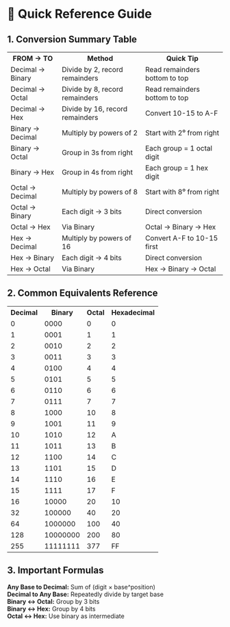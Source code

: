 # 📖 Quick Reference Guide

## 1. Conversion Summary Table

<div class="table-container">
    <table>
        <tr>
            <th>FROM → TO</th>
            <th>Method</th>
            <th>Quick Tip</th>
        </tr>
        <tr>
            <td>Decimal → Binary</td>
            <td>Divide by 2, record remainders</td>
            <td>Read remainders bottom to top</td>
        </tr>
        <tr>
            <td>Decimal → Octal</td>
            <td>Divide by 8, record remainders</td>
            <td>Read remainders bottom to top</td>
        </tr>
        <tr>
            <td>Decimal → Hex</td>
            <td>Divide by 16, record remainders</td>
            <td>Convert 10-15 to A-F</td>
        </tr>
        <tr>
            <td>Binary → Decimal</td>
            <td>Multiply by powers of 2</td>
            <td>Start with 2⁰ from right</td>
        </tr>
        <tr>
            <td>Binary → Octal</td>
            <td>Group in 3s from right</td>
            <td>Each group = 1 octal digit</td>
        </tr>
        <tr>
            <td>Binary → Hex</td>
            <td>Group in 4s from right</td>
            <td>Each group = 1 hex digit</td>
        </tr>
        <tr>
            <td>Octal → Decimal</td>
            <td>Multiply by powers of 8</td>
            <td>Start with 8⁰ from right</td>
        </tr>
        <tr>
            <td>Octal → Binary</td>
            <td>Each digit → 3 bits</td>
            <td>Direct conversion</td>
        </tr>
        <tr>
            <td>Octal → Hex</td>
            <td>Via Binary</td>
            <td>Octal → Binary → Hex</td>
        </tr>
        <tr>
            <td>Hex → Decimal</td>
            <td>Multiply by powers of 16</td>
            <td>Convert A-F to 10-15 first</td>
            </tr>
        <tr>
            <td>Hex → Binary</td>
            <td>Each digit → 4 bits</td>
            <td>Direct conversion</td>
        </tr>
        <tr>
            <td>Hex → Octal</td>
            <td>Via Binary</td>
            <td>Hex → Binary → Octal</td>
        </tr>
    </table>
</div>

## 2. Common Equivalents Reference


<div class="table-container">
    <table>
        <tr>
            <th>Decimal</th>
            <th>Binary</th>
            <th>Octal</th>
            <th>Hexadecimal</th>
        </tr>
        <tr><td>0</td><td>0000</td><td>0</td><td>0</td></tr>
        <tr><td>1</td><td>0001</td><td>1</td><td>1</td></tr>
        <tr><td>2</td><td>0010</td><td>2</td><td>2</td></tr>
        <tr><td>3</td><td>0011</td><td>3</td><td>3</td></tr>
        <tr><td>4</td><td>0100</td><td>4</td><td>4</td></tr>
        <tr><td>5</td><td>0101</td><td>5</td><td>5</td></tr>
        <tr><td>6</td><td>0110</td><td>6</td><td>6</td></tr>
        <tr><td>7</td><td>0111</td><td>7</td><td>7</td></tr>
        <tr><td>8</td><td>1000</td><td>10</td><td>8</td></tr>
        <tr><td>9</td><td>1001</td><td>11</td><td>9</td></tr>
        <tr><td>10</td><td>1010</td><td>12</td><td>A</td></tr>
        <tr><td>11</td><td>1011</td><td>13</td><td>B</td></tr>
        <tr><td>12</td><td>1100</td><td>14</td><td>C</td></tr>
        <tr><td>13</td><td>1101</td><td>15</td><td>D</td></tr>
        <tr><td>14</td><td>1110</td><td>16</td><td>E</td></tr>
        <tr><td>15</td><td>1111</td><td>17</td><td>F</td></tr>
        <tr><td>16</td><td>10000</td><td>20</td><td>10</td></tr>
        <tr><td>32</td><td>100000</td><td>40</td><td>20</td></tr>
        <tr><td>64</td><td>1000000</td><td>100</td><td>40</td></tr>
        <tr><td>128</td><td>10000000</td><td>200</td><td>80</td></tr>
        <tr><td>255</td><td>11111111</td><td>377</td><td>FF</td></tr>
    </table>
</div>

## 3. Important Formulas

<div class="steps">
    <div class="step"><strong>Any Base to Decimal:</strong> Sum of (digit × base^position)</div>
    <div class="step"><strong>Decimal to Any Base:</strong> Repeatedly divide by target base</div>
    <div class="step"><strong>Binary ↔ Octal:</strong> Group by 3 bits</div>
    <div class="step"><strong>Binary ↔ Hex:</strong> Group by 4 bits</div>
    <div class="step"><strong>Octal ↔ Hex:</strong> Use binary as intermediate</div>
</div>


